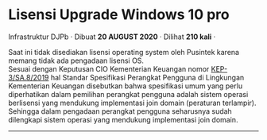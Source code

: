 Lisensi Upgrade Windows 10 pro
==============================

Infrastruktur DJPb · Dibuat **20 AUGUST 2020** · Dilihat **210 kali** ·

Saat ini tidak disediakan lisensi operating system oleh Pusintek karena memang tidak ada pengadaan lisensi OS.   
Sesuai dengan Keputusan CIO Kementerian Keuangan nomor [KEP-3/SA.8/2019](http://pusintek.kemenkeu.go.id/DocLibrary/Kebijakan/Documents/Kep%20CIO/KCIO%20Nomor%20KEP-3%20Tahun%202019%20tentang%20Standar%20Spek%20Perangkat%20Pengguna.pdf) hal Standar Spesifikasi Perangkat Pengguna di Lingkungan Kementerian Keuangan disebutkan bahwa spesifikasi umum yang perlu diperhatikan dalam pemilihan perangkat pengguna adalah sistem operasi berlisensi yang mendukung implementasi join domain (peraturan terlampir). Sehingga dalam pengadaan perangkat pengguna seharusnya sudah dilengkapi sistem operasi yang mendukung implementasi join domain.

  

  
  
  

* * *